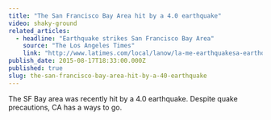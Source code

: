 ```yaml
---
title: "The San Francisco Bay Area hit by a 4.0 earthquake"
video: shaky-ground
related_articles:
  - headline: "Earthquake strikes San Francisco Bay Area"
    source: "The Los Angeles Times"
    link: "http://www.latimes.com/local/lanow/la-me-earthquakesa-earthquake-42-quake-strikes-near-piedmont-calif-ptmffb-story.html"
publish_date: 2015-08-17T18:33:00.000Z
published: true
slug: the-san-francisco-bay-area-hit-by-a-40-earthquake
---
```

The SF Bay area was recently hit by a 4.0 earthquake. Despite quake precautions, CA has a ways to go.

